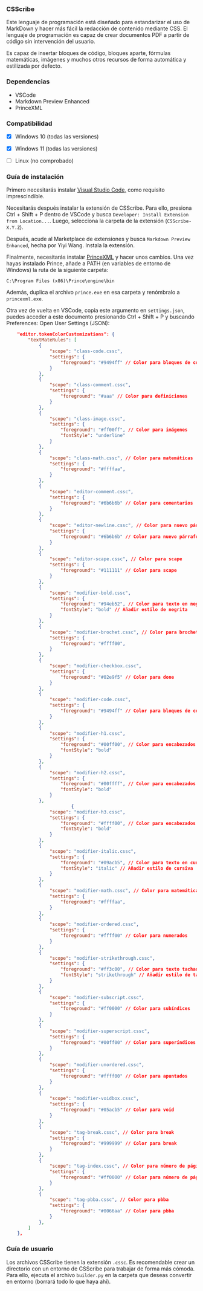 ### CSScribe

Este lenguaje de programación está diseñado para estandarizar el uso de MarkDown y hacer más fácil la redacción de contenido mediante CSS. El lenguaje de programación es capaz de crear documentos PDF a partir de código sin intervención del usuario.

Es capaz de insertar bloques de código, bloques aparte, fórmulas matemáticas, imágenes y muchos otros recursos de forma automática y estilizada por defecto.


### Dependencias

   - VSCode
   - Markdown Preview Enhanced
   - PrinceXML

### Compatibilidad

- [X] Windows 10 (todas las versiones)
- [X] Windows 11 (todas las versiones)
- [ ] Linux (no comprobado)


### Guía de instalación

Primero necesitarás instalar [Visual Studio Code,](https:/```.visualstudio.com/) como requisito imprescindible.

Necesitarás después instalar la extensión de CSScribe. Para ello, presiona Ctrl + Shift + P dentro de VSCode y busca `Developer: Install Extension from Location...`. Luego, selecciona la carpeta de la extensión (`CSScribe-X.Y.Z`).

Después, acude al Marketplace de extensiones y busca `Markdown Preview Enhanced`, hecha por Yiyi Wang. Instala la extensión.

Finalmente, necesitarás instalar [PrinceXML](https://www.princexml.com/) y hacer unos cambios. Una vez hayas instalado Prince, añade a PATH (en variables de entorno de Windows) la ruta de la siguiente carpeta:

```
C:\Program Files (x86)\Prince\engine\bin
```
Además, duplica el archivo `prince.exe` en esa carpeta y renómbralo a `princexml.exe`.

Otra vez de vuelta en VSCode, copia este argumento en `settings.json`, puedes acceder a este documento presionando Ctrl + Shift + P y buscando Preferences: Open User Settings (JSON):
```json
    "editor.tokenColorCustomizations": {
        "textMateRules": [
            {
                "scope": "class-code.cssc",
                "settings": {
                    "foreground": "#9494ff" // Color para bloques de código
                }
            },
            {
                "scope": "class-comment.cssc",
                "settings": {
                    "foreground": "#aaa" // Color para definiciones
                }
            },
            {
                "scope": "class-image.cssc",
                "settings": {
                    "foreground": "#ff00ff", // Color para imágenes
                    "fontStyle": "underline"
                }
            },
            {
                "scope": "class-math.cssc", // Color para matemáticas
                "settings": {
                    "foreground": "#ffffaa",
                }
            },
            {
                "scope": "editor-comment.cssc",
                "settings": {
                    "foreground": "#6b6b6b" // Color para comentarios
                }
            },
            {
                "scope": "editor-newline.cssc", // Color para nuevo párrafo
                "settings": {
                    "foreground": "#6b6b6b" // Color para nuevo párrafo
                }
            },
            {
                "scope": "editor-scape.cssc", // Color para scape
                "settings": {
                    "foreground": "#111111" // Color para scape
                }
            },
            {
                "scope": "modifier-bold.cssc",
                "settings": {
                    "foreground": "#94eb52", // Color para texto en negrita
                    "fontStyle": "bold" // Añadir estilo de negrita
                }
            },
            {
                "scope": "modifier-brochet.cssc", // Color para brochet
                "settings": {
                    "foreground": "#ffff00",
                }
            },
            {
                "scope": "modifier-checkbox.cssc",
                "settings": {
                    "foreground": "#02e9f5" // Color para done
                }
            },
            {
                "scope": "modifier-code.cssc",
                "settings": {
                    "foreground": "#9494ff" // Color para bloques de código
                }
            },
            {
                "scope": "modifier-h1.cssc",
                "settings": {
                    "foreground": "#00ff00", // Color para encabezados de nivel 1
                    "fontStyle": "bold"
                }
            },
            {
                "scope": "modifier-h2.cssc",
                "settings": {
                    "foreground": "#00ffff", // Color para encabezados de nivel 2
                    "fontStyle": "bold"
                }
            },
                        {
                "scope": "modifier-h3.cssc",
                "settings": {
                    "foreground": "#ffff00", // Color para encabezados de nivel 2
                    "fontStyle": "bold"
                }
            },
            {
                "scope": "modifier-italic.cssc",
                "settings": {
                    "foreground": "#09acb5", // Color para texto en cursiva
                    "fontStyle": "italic" // Añadir estilo de cursiva
                }
            },
            {
                "scope": "modifier-math.cssc", // Color para matemáticas en linea
                "settings": {
                    "foreground": "#ffffaa",
                }
            },
            {
                "scope": "modifier-ordered.cssc",
                "settings": {
                    "foreground": "#ffff00" // Color para numerados
                }
            },
            {
                "scope": "modifier-strikethrough.cssc",
                "settings": {
                    "foreground": "#ff3c00", // Color para texto tachado
                    "fontStyle": "strikethrough" // Añadir estilo de tachado
                }
            },
            {
                "scope": "modifier-subscript.cssc",
                "settings": {
                    "foreground": "#ff0000" // Color para subíndices
                }
            },
            {
                "scope": "modifier-superscript.cssc",
                "settings": {
                    "foreground": "#00ff00" // Color para superíndices
                }
            },
            {
                "scope": "modifier-unordered.cssc",
                "settings": {
                    "foreground": "#ffff00" // Color para apuntados
                }
            },
            {
                "scope": "modifier-voidbox.cssc",
                "settings": {
                    "foreground": "#05acb5" // Color para void
                }
            },
            {
                "scope": "tag-break.cssc", // Color para break
                "settings": {
                    "foreground": "#999999" // Color para break
                }
            },
            {
                "scope": "tag-index.cssc", // Color para número de página
                "settings": {
                    "foreground": "#ff0000" // Color para número de página
                }
            },
            {
                "scope": "tag-pbba.cssc", // Color para pbba
                "settings": {
                    "foreground": "#0066aa" // Color para pbba
                }
            },
        ]
    },
```

### Guía de usuario

Los archivos CSScribe tienen la extensión `.cssc`. Es recomendable crear un directorio con un entorno de CSScribe para trabajar de forma más cómoda. Para ello, ejecuta el archivo `builder.py` en la carpeta que deseas convertir en entorno (borrará todo lo que haya ahí).


